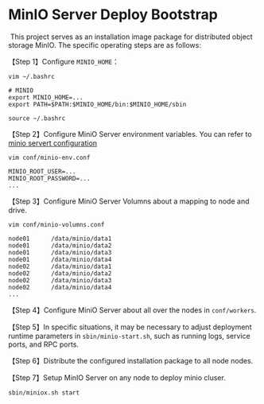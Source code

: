 # MinIO Server Deploy Bootstrap




​	This project serves as an installation image package for distributed object storage MinIO. The specific operating steps are as follows:

【Step 1】Configure `MINIO_HOME`：

```shell
vim ~/.bashrc

# MINIO
export MINIO_HOME=...
export PATH=$PATH:$MINIO_HOME/bin:$MINIO_HOME/sbin

source ~/.bashrc
```

【Step 2】Configure MiniO Server environment variables. You can refer to [minio servert configuration](https://min.io/docs/minio/linux/reference/minio-server/minio-server.html#id6)

```shell
vim conf/minio-env.conf

MINIO_ROOT_USER=...
MINIO_ROOT_PASSWORD=...
...
```

【Step 3】Configure MiniO Server Volumns about a mapping to node and drive. 

```shell
vim conf/minio-volumns.conf

node01      /data/minio/data1
node01      /data/minio/data2
node01      /data/minio/data3
node01      /data/minio/data4
node02      /data/minio/data1
node02      /data/minio/data2
node02      /data/minio/data3
node02      /data/minio/data4
...
```

【Step 4】Configure MiniO Server about all over the nodes in `conf/workers`.

【Step 5】In specific situations, it may be necessary to adjust deployment runtime parameters in `sbin/minio-start.sh`, such as running logs, service ports, and RPC ports.

【Step 6】Distribute the configured installation package to all node nodes.

【Step 7】Setup MinIO Server on any node to deploy minio cluser.

```shell
sbin/miniox.sh start
```





